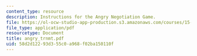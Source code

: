 ```yaml
---
content_type: resource
description: Instructions for the Angry Negotiation Game.
file: https://ol-ocw-studio-app-production.s3.amazonaws.com/courses/15-040-game-theory-for-managers-spring-2004/58d2d12293d355c0a968f02ba150110f_angry_trnmt.pdf
file_type: application/pdf
resourcetype: Document
title: angry_trnmt.pdf
uid: 58d2d122-93d3-55c0-a968-f02ba150110f
---
```

